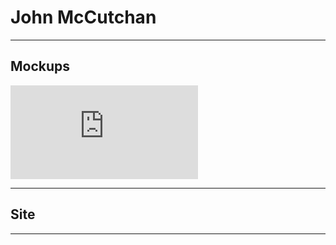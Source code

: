 # John McCutchan 

***

## Mockups

![Mockups](https://jmccutchanwd.github.io/home-mockup.html)

***

## Site

***
